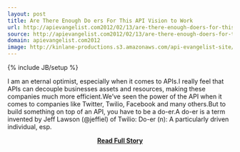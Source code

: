 ```yaml
---
layout: post
title: Are There Enough Do ers For This API Vision to Work
url: http://apievangelist.com2012/02/13/are-there-enough-doers-for-this-api-vision-to-work/
source: http://apievangelist.com2012/02/13/are-there-enough-doers-for-this-api-vision-to-work/
domain: apievangelist.com2012
image: http://kinlane-productions.s3.amazonaws.com/api-evangelist-site/blog/Twilio-Logo.png
---
```

{% include JB/setup %}<p>I am an eternal optimist, especially when it comes to APIs.I really feel that APIs can decouple businesses assets and resources, making these companies much more efficient.We’ve seen the power of the API when it comes to companies like Twitter, Twilio, Facebook and many others.But to build something on top of an API, you have to be a do-er.A do-er is a term invented by Jeff Lawson (@jeffiel) of Twilio: Do-er (n): A particularly driven individual, esp.</p>
<center><p><a href="http://apievangelist.com2012/02/13/are-there-enough-doers-for-this-api-vision-to-work/" style='padding:25px; font-sze:18px; font-weight: bold;'>Read Full Story</a></p></center>
